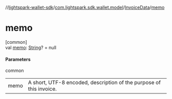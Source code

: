 //[lightspark-wallet-sdk](../../../index.md)/[com.lightspark.sdk.wallet.model](../index.md)/[InvoiceData](index.md)/[memo](memo.md)

# memo

[common]\
val [memo](memo.md): [String](https://kotlinlang.org/api/latest/jvm/stdlib/kotlin/-string/index.html)? = null

#### Parameters

common

| | |
|---|---|
| memo | A short, UTF-8 encoded, description of the purpose of this invoice. |
